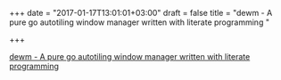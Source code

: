 +++
date = "2017-01-17T13:01:01+03:00"
draft = false
title = "dewm - A pure go autotiling window manager written with literate programming "

+++

<p><a href="https://t.co/M0SYmiwzSI">dewm - A pure go autotiling window manager written with literate programming </a></p>
